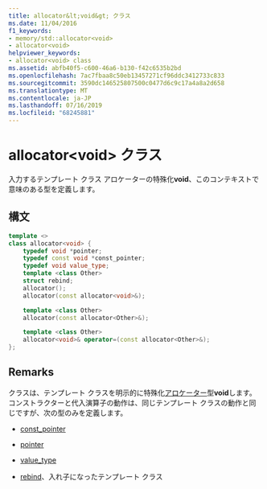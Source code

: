 ```yaml
---
title: allocator&lt;void&gt; クラス
ms.date: 11/04/2016
f1_keywords:
- memory/std::allocator<void>
- allocator<void>
helpviewer_keywords:
- allocator<void> class
ms.assetid: abfb40f5-c600-46a6-b130-f42c6535b2bd
ms.openlocfilehash: 7ac7fbaa8c50eb13457271cf96ddc3412733c833
ms.sourcegitcommit: 3590dc146525807500c0477d6c9c17a4a8a2d658
ms.translationtype: MT
ms.contentlocale: ja-JP
ms.lasthandoff: 07/16/2019
ms.locfileid: "68245881"
---
```

# <a name="allocatorltvoidgt-class"></a>allocator&lt;void&gt; クラス

入力するテンプレート クラス アロケーターの特殊化**void**、このコンテキストで意味のある型を定義します。

## <a name="syntax"></a>構文

```cpp
template <>
class allocator<void> {
    typedef void *pointer;
    typedef const void *const_pointer;
    typedef void value_type;
    template <class Other>
    struct rebind;
    allocator();
    allocator(const allocator<void>&);

    template <class Other>
    allocator(const allocator<Other>&);

    template <class Other>
    allocator<void>& operator=(const allocator<Other>&);
};
```

## <a name="remarks"></a>Remarks

クラスは、テンプレート クラスを明示的に特殊化[アロケーター](../standard-library/allocator-class.md)型**void**します。 コンストラクターと代入演算子の動作は、同じテンプレート クラスの動作と同じですが、次の型のみを定義します。

- [const_pointer](../standard-library/allocator-class.md#const_pointer)

- [pointer](../standard-library/allocator-class.md#pointer)

- [value_type](../standard-library/allocator-class.md#value_type)

- [rebind](../standard-library/allocator-class.md#rebind)、入れ子になったテンプレート クラス
